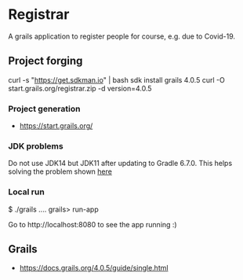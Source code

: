 # Registrar

A grails application to register people for course, e.g. due to Covid-19.

## Project forging

curl -s "https://get.sdkman.io" | bash
sdk install grails 4.0.5
curl -O start.grails.org/registrar.zip -d version=4.0.5


### Project generation

  * https://start.grails.org/

### JDK problems

Do not use JDK14 but JDK11 after updating to Gradle 6.7.0.
This helps solving the problem shown [here](https://stackoverflow.com/questions/61289461/java-lang-noclassdeffounderror-could-not-initialize-class-org-codehaus-groovy-v)

### Local run

$ ./grails
....
grails> run-app


Go to 
http://localhost:8080
to see the app running :)

## Grails

  * https://docs.grails.org/4.0.5/guide/single.html
